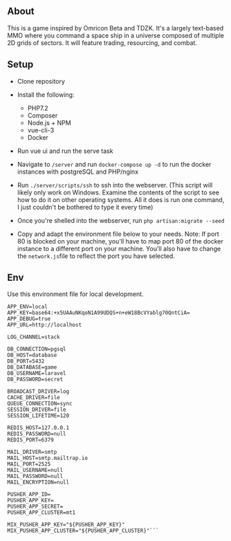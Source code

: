 ## About
This is a game inspired by Omricon Beta and TDZK. It's a largely text-based MMO where you command a space ship in a universe composed of multiple 2D grids of sectors. It will feature trading, resourcing, and combat. 

## Setup

 - Clone repository 
 - Install the following:
   
    - PHP7.2 
    - Composer 
    - Node.js + NPM 
    - vue-cli-3
    - Docker

- Run vue ui and run the serve task
- Navigate to `/server` and run `docker-compose up -d` to run the docker instances with postgreSQL and PHP/nginx
- Run `./server/scripts/ssh` to ssh into the webserver. (This script will likely only work on Windows. Examine the contents of the script to see how to do it on other operating systems. All it does is run one command, I just couldn't be bothered to type it every time)
- Once you're shelled into the webserver, run `php artisan:migrate --seed`
- Copy and adapt the environment file below to your needs. Note: If port 80 is blocked on your machine, you'll have to map port 80 of the docker instance to a different port on your machine. You'll also have to change the `network.js`file to reflect the port you have selected.
## Env
Use this environment file for local development.
```APP_NAME=Laravel  
APP_ENV=local  
APP_KEY=base64:+x5UAAuNKqoN1A99UDQS+n+eW18BcVYablg70QntCiA=  
APP_DEBUG=true  
APP_URL=http://localhost  
  
LOG_CHANNEL=stack  
  
DB_CONNECTION=pgsql  
DB_HOST=database  
DB_PORT=5432  
DB_DATABASE=game  
DB_USERNAME=laravel  
DB_PASSWORD=secret  
  
BROADCAST_DRIVER=log  
CACHE_DRIVER=file  
QUEUE_CONNECTION=sync  
SESSION_DRIVER=file  
SESSION_LIFETIME=120  
  
REDIS_HOST=127.0.0.1  
REDIS_PASSWORD=null  
REDIS_PORT=6379  
  
MAIL_DRIVER=smtp  
MAIL_HOST=smtp.mailtrap.io  
MAIL_PORT=2525  
MAIL_USERNAME=null  
MAIL_PASSWORD=null  
MAIL_ENCRYPTION=null  
  
PUSHER_APP_ID=  
PUSHER_APP_KEY=  
PUSHER_APP_SECRET=  
PUSHER_APP_CLUSTER=mt1  
  
MIX_PUSHER_APP_KEY="${PUSHER_APP_KEY}"  
MIX_PUSHER_APP_CLUSTER="${PUSHER_APP_CLUSTER}"```